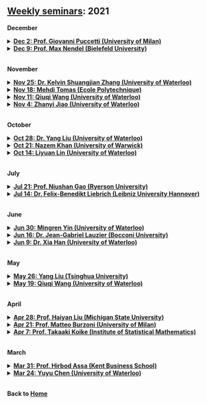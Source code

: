 ## [Weekly seminars](./index.md): 2021

<body>


<b>December</b>
<details>
      <summary><u><b>Dec 2: Prof. Giovanni Puccetti (University of Milan) </b></u></summary>
        <ol>
          <blockquote>
            <p><b> Title: We love swapping (when simple necessary conditions are close-to-optimal) </b></p>
            <p><b> Speaker: <a href = "https://sites.google.com/site/giovannipuccetti/home2?authuser=0"> Giovanni Puccetti </a> (Professor, University of Milan) </b></p>
            <p><b> Time: 9:00am-10:00am EST, Dec 2 (Thu) </b></p>
            <p><b> Location: Online via Zoom </b></p>
            <p><b> Abstract: In two relevant examples taken from the fields of mass transportations and decision theory, we show how two simple swapping conditions deliver excellent and fast results. </b></p>
          </blockquote>
        </ol>
</details>
<details>
      <summary><u><b>Dec 9: Prof. Max Nendel (Bielefeld University) </b></u></summary>
        <ol>
          <blockquote>
            <p><b> Title: A decomposition of general premium principles into risk and deviation </b></p>
            <p><b> Speaker: <a href = "https://ekvv.uni-bielefeld.de/pers_publ/publ/PersonDetail.jsp?personId=127338064&lang=EN"> Max Nendel </a> (Assistant Professor, Bielefeld University) </b></p>
            <p><b> Time: 9:00am-10:00am EST, Dec 9 (Thu) </b></p>
            <p><b> Location: Online via Zoom </b></p>
            <p><b> Abstract: We provide an axiomatic approach to general premium principles in a probability-free setting that allows for Knightian uncertainty. Every premium principle is the sum of a risk measure, as a generalization of the expected value, and a deviation measure, as a generalization of the variance. One can uniquely identify a maximal risk measure  and a minimal deviation measure in such decompositions. We show how previous axiomatizations of premium principles can be embedded into our more general framework. We discuss dual representations of convex premium principles, and study the consistency of premium principles with a financial market in which insurance contracts are traded. </b></p>
          </blockquote>
        </ol>
</details>
<br>
  
 
<b>November</b>

<details>
      <summary><u><b>Nov 25: Dr. Kelvin Shuangjian Zhang (University of Waterloo)</b></u></summary>
        <ol>
          <blockquote>
            <p><b> Title: The Monopolist’s Problem: Old and New </b></p>
            <p><b> Speaker: <a href = "http://www.shuangjian.info/"> Kelvin Shuangjian Zhang </a> (Postdoc Fellow, University of Waterloo) </b></p>
            <p><b> Time: 9:00am-10:00am EST, Nov 25 (Thu) </b></p>
            <p><b> Location: Online via Zoom </b></p>
            <p><b> Abstract: The principal-agent problem is one of the central problems in microeconomics and has many applications in actuarial science. Existence, uniqueness, convexity/concavity, regularity/continuity, and characterization of the solutions have been widely studied after Mirrlees and Spence in the 1970s. Recently, the generalizations of results for the utility functions being quasi-linear to fully nonlinear serve as the major breakthrough in the past 20 years. In this talk, I will first introduce the historical work on the principal-agent framework under the context of the monopolist problem before moving to the recent progress. The results profoundly connect with the Optimal Transport theory, a powerful tool with potential applications in many areas (including actuarial science). This talk contains my joint work with Professor Robert J. McCann. </b></p>
          </blockquote>
        </ol>
</details>


<details>
      <summary><u><b>Nov 18: Mehdi Tomas (Ecole Polytechnique) </b></u></summary>
        <ol>
          <blockquote>
            <p><b> Title: Measuring portfolio liquidity risk </b></p>
            <p><b> Speaker: Mehdi Tomas (PhD Candidate, Ecole Polytechnique) </b></p>
            <p><b> Time: 9:00am-10:00am EST, Nov 18 (Thu) </b></p>
            <p><b> Location: Online via Zoom </b></p>
            <p><b> Abstract: Expected Shortfall is the standard risk measure to assess market risk and design capital requirements of financial institutions. In extreme scenarios, institutions may be forced to liquidate their positions. However, institutions cannot buy or sell assets outright at the current market price. Instead, they face liquidity risk and must pay a liquidation premium (also known as execution cost or slippage). Since this risk increases potential losses, measuring it is of particular interest to asset managers and regulators. We present an ongoing study on the measure of the liquidity risk of portfolios. We use databases of private investor orders to measure liquidity risk on stock and future markets and propose a formula which accounts for concentration and diversification. Stress-testing it on data, we find it is more accurate than formulas which ignore these effects.  </b></p>
          </blockquote>
        </ol>
</details>

 
<details>
      <summary><u><b>Nov 11: Qiuqi Wang (University of Waterloo) </b></u></summary>
        <ol>
          <blockquote>
            <p><b> Title: E-backtesting risk measures </b></p>
            <p><b> Speaker: <a href = "https://qwangan.github.io/"> Qiuqi Wang </a> (PhD Candidate, University of Waterloo) </b></p>
            <p><b> Time: 9:00am-10:00am EST, Nov 11 (Thu) </b></p>
            <p><b> Location: Online via Zoom </b></p>
            <p><b> Abstract: Abstract: In the recent Basel Accords, the Expected Shortfall (ES) replaces the Value-at-Risk (VaR) as the standard risk measure for market risk in the banking sector, making it the most important risk measure in financial regulation. A crucial issue on ES is its backtesting. In this paper, we produce a model-free backtesting method of general risk measures using the notion of universal e-statistics based on the newly developed concept of e-values. In particular, we demonstrate detailed backtesting procedures for backtesting VaR and ES. Simulation studies of backtesting VaR and ES are also performed based on the proposed backtesting method. </b></p>
          </blockquote>
        </ol>
</details>
      
<details>
      <summary><u><b>Nov 4: Zhanyi Jiao (University of Waterloo) </b></u></summary>
        <ol>
          <blockquote>
            <p><b> Title: On optimal reinsurance treaties in cooperative game under heterogeneous beliefs </b></p>
            <p><b> Speaker: Zhanyi Jiao (PhD Candidate, University of Waterloo) </b></p>
            <p><b> Time: 9:00am-10:00am EST, Nov 4 (Thu) </b></p>
            <p><b> Location: Online via Zoom </b></p>
            <p><b> Abstract: In this talk, I will share a paper written by Jiang et al. (2019). This paper aims to characterize optimal reinsurance treaties in a two-party cooperative game where both parties are assumed to be expected-utility maximizers with divergent beliefs regarding the distribution of underlying loss. The authors mainly consider two scenarios: 1. reinsurance premium is fully negotiable; 2. reinsurance premium is determined by actuarial fair premium principle. For both scenarios, they derive a set of Pareto efficient frontiers and identify the unique and fair reinsurance treaty by applying Nash bargaining model and Kalai-Smorodinsky bargaining model. </b></p>
          </blockquote>
        </ol>
</details>
<br>      
      
<b>October</b>

<details>
      <summary><u><b>Oct 28: Dr. Yang Liu (University of Waterloo) </b></u></summary>
        <ol>
          <blockquote>
            <p><b> Title: A Unified Formula of the Optimal Portfolio for Piecewise HARA Utilities </b></p>
            <p><b> Speaker: <a href = "https://yang-liu16.github.io"> Yang Liu </a> (Postdoc Fellow, University of Waterloo) </b></p>
            <p><b> Time: 9:00am-10:00am EST, Oct 28 (Thu) </b></p>
            <p><b> Location: Online via Zoom </b></p>
            <p><b> Abstract: We propose a general family of piecewise hyperbolic absolute risk aversion (PHARA) utility, including many non-standard utilities as examples. A typical application is the composition of an HARA preference and a piecewise linear payoff in hedge fund management. We derive a unified closed-form formula of the optimal portfolio, which is a four-term division. The formula has clear economic meanings, reflecting the behavior of risk aversion, risk seeking, loss aversion and first-order risk aversion. One main finding is that risk-taking behaviors are greatly increased by non-concavity and reduced by non-differentiability. </b></p>
          </blockquote>
        </ol>
</details>
      
<details>
      <summary><u><b>Oct 21: Nazem Khan (University of Warwick) </b></u></summary>
        <ol>
          <blockquote>
            <p><b> Title: Sensitivity to large losses and \rho-arbitrage for convex risk measures </b></p>
            <p><b> Speaker: <a href = "https://warwick.ac.uk/fac/sci/statistics/staff/research_students/nkhan"> Nazem Khan </a> (PhD Candidate, University of Warwick) </b></p>
            <p><b> Time: 9:00am-10:00am EST, Oct 21 (Thu) </b></p>
            <p><b> Location: Online via Zoom </b></p>
            <p><b> Abstract: We study mean-risk portfolio selection in a one-period financial market, where risk is quantified by a superlinear risk measure \rho. We introduce two new axioms: weak and strong sensitivity to large losses. We show that the first axiom is key to ensure the existence of optimal portfolios and the second one is key to ensure the absence of \rho-arbitrage. This leads to a new class of risk measures that are suitable for portfolio selection. We show that \rho belongs to this class if and only if \rho is real-valued and the smallest positively homogeneous risk measure dominating \rho is the worst-case risk measure. We then turn to the case that \rho is convex and admits a dual representation. We derive necessary and sufficient dual characterisations of (strong) \rho-arbitrage as well as the property that \rho is suitable for portfolio selection. Finally, we introduce the new risk measure of "Loss Sensitive Expected Shortfall", which is similar to and not more complicated to compute than
Expected Shortfall but suitable for portfolio selection – which Expected Shortfall is not.
           </b></p>
          </blockquote>
        </ol>
</details>
 
<details>
      <summary><u><b>Oct 14: Liyuan Lin (University of Waterloo) </b></u></summary>
        <ol>
          <blockquote>
            <p><b> Title: Mathematical properties of PELVE </b></p>
            <p><b> Speaker: <a href = "https://liyuan-lin.github.io/Liyuan/"> Liyuan Lin </a> (PhD Candidate, University of Waterloo) </b></p>
            <p><b> Time: 9:00am-10:00am EST, Oct 14 (Thu) </b></p>
            <p><b> Location: Online via Zoom </b></p>
            <p><b> Abstract: In quantitative risk management, value at risk (VaR) and expected shortfall (ES) are known as the major risk measures. Li and Wang (2020) introduced a new risk measure called Probability Equivalent Level of VaR-ES (PELVE) to derive the equivalent probability level when replacing ES with VaR. We study monotonicity and convergence of PELVE as a function of probability level. The PELVE is not always monotone and does not always converge at 0. We find some conditions for PELVE to be monotone or convergent at 0. Furthermore, we characterize random variables from given PELVEs by the delayed differential equation. Especially, we find some explicit solutions when PELVE is constant. </b></p>
          </blockquote>
        </ol>
</details>
<br>
      
<b>July</b>
<details>
      <summary><u><b>Jul 21: Prof. Niushan Gao (Ryerson University) </b></u></summary>
        <ol>
          <blockquote>
            <p><b> Title: Automatic Fatou property of law-invariant risk measures </b></p>
            <p><b> Speaker: <a href="https://math.ryerson.ca/~niushan/index.html">Niushan Gao</a> (Assistant Professor, Ryerson University) </b></p>
            <p><b> Time: 9:00am-10:00am EST, Jul 21 (Wed) </b></p>
            <p><b> Location: Online via Zoom </b></p>
            <p><b> Abstract: Automatic continuity has long been an interesting topic and possibly has its roots in the well-known fact that a real-valued convex function on an open interval is continuous. In infinite-dimensional spaces, Birkhoff’s Theorem states that a positive linear functional on a Banach lattice is norm continuous. This result was later extended to the following celebrated theorem for real-valued convex functionals:

<br>           

Theorem (Ruszczynski and Shapiro ’06). A real-valued, convex, decreasing functional on a Banach lattice is norm continuous.

<br>

A natural question is whether law invariance leads to continuity properties. The following result is striking.

<br>
           
Theorem (Jouini et al ’06). A real-valued, convex, decreasing, law-invariant functional on L^\infty has the Fatou property and is thus \sigma(L^\infty, L^1) lower semicontinuous.

<br>
           
In this talk, we show that, on nearly all classical model spaces including Orlicz spaces, every real-valued, law-invariant, coherent risk measure automatically has the Fatou property at every point whose negative part has a “thin tail”. The result is also sharp in the sense that automatic Fatou property cannot be expected at other points.

<br>
           
The talk is based on joint work with Shengzhong Chen, Denny Leung & Lei Li.</b></p>
          </blockquote>
        </ol>
</details>
      
<details>
      <summary><u><b>Jul 14: Dr. Felix-Benedikt Liebrich (Leibniz University Hannover) </b></u></summary>
        <ol>
          <blockquote>
            <p><b> Title: Is "star-shaped" the new convex? Collapse to the mean and risk sharing with heterogeneous reference probabilities </b></p>
            <p><b> Speaker: <a href="https://www.insurance.uni-hannover.de/en/liebrich/"> Felix-Benedikt Liebrich </a>(Research Fellow, Leibniz University Hannover) </b></p>
            <p><b> Time: 9:00am-10:00am EST, Jul 14 (Wed) </b></p>
            <p><b> Location: Online via Zoom </b></p>
            <p><b> Abstract: Over the past decade, the debate of the role that convexity plays in risk measure theory has intensified. We follow two recent contributions of Mao & Wang (2020) and Castagnoli et al. (2021) and try to explore the mathematical power of assumptions like star-shapedness of a risk measure and consistency with second-order stochastic dominance. The first part of the talk focuses on the „collapse of the mean“. The latter refers to the fundamental tension existing between law invariance of functionals and suitable “linearity” properties; in many cases, the expectation turns out to be the only functional with both properties. We shall discuss this phenomenon for consistent risk measures and a broad class of nonconvex Choquet integrals. In the second part, we approach the classical problem of finding Pareto-optimal allocations of risk among finitely many agents. The associated individual risk measures are assumed to be consistent, but with respect to agent-dependent and potentially heterogeneous concordant reference probability measures. Moreover, convexity is replaced by star-shapedness. We provide a simple sufficient condition for the existence of Pareto optima and sketch its proof, which is based on local comonotone improvement combined with a Dieudonné-type argument based on the „collapse to the mean“ established in the first part. The talk is partially based on joint work with Cosimo Munari. </b></p>
          </blockquote>
        </ol>
</details>
<br>
      
<b>June</b>

<details>
      <summary><u><b>Jun 30: Mingren Yin (University of Waterloo)</b></u></summary>
        <ol>
          <blockquote>
            <p><b> Title: Optimal robust reinsurance policy measured by TVaR with model uncertainty </b></p>
            <p><b> Speaker: Mingren Yin (PhD Candidate, University of Waterloo) </b></p>
            <p><b> Time: 9:00am-10:00am EST, Jun 30 (Wed) </b></p>
            <p><b> Location: Online via Zoom </b></p>
            <p><b> Abstract: In the context of reinsurance, the insurer and the reinsurer are sharing one underlying risk X, and they both need to take the existence of uncertainty into consideration. Since the insurer and the reinsurer make assessment on X and possible scenarios separately, they may have different choices of uncertainty sets. In this work, we seek to determine the reinsurance policy optimizing a linear combination of the two parties' risk exposure in the corresponding worst-case scenarios measured by TVaR, an important coherent risk measure for insurance and reinsurance companies. Through this paper, an uncertainty set is assumed to include all the distributions with fixed mean and variance that are "close enough" to a reference distribution, in the metric of Wasserstein distance. We considered the optimization problem on the set of all stop-loss insurance contracts with free budget constraint and derived both some theoretical and numerical results based on Bernal et al. (2020). </b></p>
          </blockquote>
        </ol>
</details>

<details>
      <summary><u><b>Jun 16: Dr. Jean-Gabriel Lauzier (Bocconi University) </b></u></summary>
        <ol>
          <blockquote>
            <p><b> Title: Ex-post moral hazard and manipulation-proof contracts </b></p>
            <p><b> Speaker: <a href = "https://sites.google.com/view/jean-gabriellauzier">  Jean-Gabriel Lauzier </a> (PhD, Bocconi University) </b></p>
            <p><b> Time: 9:00am-10:00am EST, Jun 16 (Wed) </b></p>
            <p><b> Location: Online via Zoom </b></p>
            <p><b> Abstract: We examine the trade-off between the provision of incentives to exert costly effort (ex-ante moral hazard) and the incentives needed to prevent the agent from manipulating the profit observed by the principal (ex-post moral hazard). Formally, we build a model of two-stage hidden actions where the agent can both influence the expected revenue of a business and manipulate its observed profit. We show that manipulation-proofness is sensitive to the interaction between the manipulation technology and the probability distribution of the stochastic output. The optimal contract is manipulation-proof whenever the manipulation technology is linear. However, a convex manipulation technology sometimes leads to contracts for which there is manipulation in equilibrium. Whenever the distribution satisfies the monotone likelihood ratio property we can always find a manipulation technology for which this is the case. </b></p>
          </blockquote>
        </ol>
</details>
      
<details>
      <summary><u><b>Jun 9: Dr. Xia Han (University of Waterloo)</b></u></summary>
        <ol>
          <blockquote>
            <p><b> Title: On the no reward for concentration axiom </b></p>
            <p><b> Speaker: Xia Han (Postdoc Fellow, University of Waterloo) </b></p>
            <p><b> Time: 9:00am-10:00am EST, Jun 9 (Wed) </b></p>
            <p><b> Location: Online via Zoom </b></p>
            <p><b> Abstract: Expected Shortfall (ES) is the most important coherent risk measure in both industry practice and academic research in finance, insurance, risk management, and engineering. In Wang and Zitikis (2020) , they put forward four intuitive economic axioms for portfolio risk assessment  that  provides the first economic axiomatic foundation for the family of ES. In this paper, we  incorporate the  notion of $p$-concentration aversion ($p$-CA) to present a new axiomatic characterization of risk measures. The risk measure characterized can be regarded as the functionals of  ES and expectation. We  further show that  if the risk measure also satisfies the axioms -- monotonicity, translation-invariance and prudence,  then it uniquely characterizes the family of ES.  In contrast to  Wang and Zitikis (2020),  we  use  the $p$-CA to replace the  no reward for concentration axiom  NRC, which  makes the axiomatic foundation for ES more natural to be  illustrated  for portfolio risk assessment. </b></p>
          </blockquote>
        </ol>
</details>
<br>
      
<b> May </b>
<details>
      <summary><u><b>May 26: Yang Liu (Tsinghua University)</b></u></summary>
        <ol>
          <blockquote>
            <p><b> Title: A framework for measures of risk under uncertainty </b></p>
            <p><b> Speaker: <a href="https://yang-liu16.github.io/">Yang Liu</a> (PhD Candidate, Tsinghua University) </b></p>
            <p><b> Time: 9:00am-10:00am EST, May 26 (Wed) </b></p>
            <p><b> Location: Online via Zoom </b></p>
            <p><b> Abstract: A risk analyst assesses potential financial losses based on multiple sources of information. In particular, the assessment does not only depend on the loss random variable, but also various economic scenarios. Motivated by this observation, we design a unified axiomatic framework for evaluation principles which quantifies jointly a loss random variable and a set of plausible probabilities. We call such an evaluation principle a generalized risk measure. As the most practical choice, the worst-case generalized risk measure is characterized via a few intuitive axioms. We reveal the relationship between a few natural forms of law invariance, under which we further pin down particular forms of the worst-case generalized risk measures. Some connections to decision theory are discussed, and many open questions remain.  </b></p>
          </blockquote>
        </ol>
</details>
 

<details>
      <summary><u><b>May 19: Qiuqi Wang (University of Waterloo)</b></u></summary>
        <ol>
          <blockquote>
            <p><b> Title:  Optimal reinsurance contracts and the Expected Shortfall </b></p>
            <p><b> Speaker: <a href="https://qwangan.github.io/">Qiuqi Wang</a> (PhD Candidate, University of Waterloo) </b></p>
            <p><b> Time: 9:00am-10:00am EST, May 19 (Wed) </b></p>
            <p><b> Location: Online via Zoom </b></p>
            <p><b> Abstract: The Expected Shortfall (ES) is one of the most important risk measures widely applied in the field of finance, insurance, statistics, and risk management. In light of recent results characterizing ES in the context of financial regulation and statistics, we examine the implication of ES in insurance and actuarial science. In this paper, we study a reinsurance contract design problem focusing on the risk measure used by an overseer. One of our major results is that we characterize a mixture of the mean and ES as the risk measure of the overseer, where the optimal contracts are within the common set of ceded loss functions with a deductible form. Characterization results of other classes of risk measures including the mean and the distortion risk measures are demonstrated as the optimal set of ceded loss functions changes. Extension to the case with multiple reinsurers and alternative explanations of the optimal contract condition from the perspective of the insurer are also discussed.  </b></p>
          </blockquote>
        </ol>
</details>
<br>
 
 
<b> April </b>

 <details>
      <summary><u><b>Apr 28: Prof. Haiyan Liu (Michigan State University)</b></u></summary>
        <ol>
          <blockquote>
            <p><b> Title: Distributionally robust reinsurance with Value-at-Risk and Conditional Value-at-Risk </b></p>
            <p><b> Speaker: <a href="https://sites.google.com/site/uwaterloohaiyanliu/">Haiyan Liu</a> (Professor, Michigan State University) </b></p>
            <p><b> Time: 9:00am-10:00am EST, April 28 (Wed) </b></p>
            <p><b> Location: Online via Zoom </b></p>
            <p><b> Abstract: A basic assumption of the classic reinsurance model is that the distribution of the loss is precisely known. In practice, only partial information is available for the loss distribution  due to the lack of data and estimation error. We study a distributionally robust reinsurance problem   by minimizing the maximum Value-at-Risk (or the worst-case VaR) of the total retained loss of the insurer  for all loss distributions with known mean and variance. Our model handles  typical stop-loss reinsurance contracts. We show that a three-point distribution achieves the worst-case VaR of  the total retained loss of the insurer,  from which the closed-form solutions of the worst-case distribution and optimal deductible are  obtained. Moreover, we show that the worst-case Conditional Value-at-Risk of the total retained loss of the insurer  is equal to the worst-case VaR, and thus the optimal deductible is the same in both cases. This talk is based on joint work with Tiantian Mao.  </b></p>
          </blockquote>
        </ol>
</details>
      
<details>
      <summary><u><b>Apr 21: Prof. Matteo Burzoni (University of Milan)</b></u></summary>
        <ol>
          <blockquote>
            <p><b> Title: Viability and Arbitrage under Knightian Uncertainty </b></p>
            <p><b> Speaker: <a href="https://sites.unimi.it/burzonim/">Matteo Burzoni</a> (Professor, University of Milan) </b></p>
            <p><b> Time: 9:00am-10:00am EST, April 21 (Wed) </b></p>
            <p><b> Location: Online via Zoom </b></p>
            <p><b> Abstract: We reconsider the microeconomic foundations of financial economics. Motivated by the importance of Knightian Uncertainty in markets, we present a model that does not carry any probabilistic structure ex ante, yet is based on a common order. We derive the fundamental equivalence of economic viability of asset prices and absence of arbitrage. We also obtain a modified version of the Fundamental Theorem of Asset Pricing using the notion of sublinear pricing measures. Different versions of the Efficient Market Hypothesis are related to the assumptions one is willing to impose on the common order.  </b></p>
          </blockquote>
        </ol>
</details>

<details>
      <summary><u><b>Apr 7: Prof. Takaaki Koike (Institute of Statistical Mathematics)</b></u></summary>
        <ol>
          <blockquote>
            <p><b> Title: Tail concordance measures: A fair assessment of tail dependence </b></p>
            <p><b> Speaker: <a href="https://researchmap.jp/takaakikoike?lang=en">Takaaki Koike</a> (Project Assistant Professor, Institute of Statistical Mathematics) </b></p>
            <p><b> Time: 9:00am-10:00am EST, April 7 (Wed) </b></p>
            <p><b> Location: Online via Zoom </b></p>
            <p><b> Abstract: In this talk, we propose a new class of measures of bivariate tail dependence called tail concordance measure (TCM), which is defined as the limit of a measure of concordance of the underlying copula restricted to the tail region of interest.  The proposed measures capture the extremal relationship between random variables not only along the diagonal but also along all angles weighted by a tail generating measure.  Axioms of tail dependence measures are introduced, and the TCMs are shown to characterize linear tail dependence measures.  The infimum and supremum of the TCMs over all generating measures are presented to investigate the issue of under- and overestimation of the degree of extreme co-movements. The infimum is shown to be attained by the classical tail dependence coefficient, and thus the classical notion always underestimates tail dependence.  A formula for the supremum TCM is derived and shown to overestimate the degree of extreme co-movements.  Estimators of the proposed measures are studied, and their performance is demonstrated in numerical experiments.  For a fair assessment of tail dependence and stability of the estimation under small sample sizes, TCMs weighted over all angles are suggested, with tail Spearman's rho and tail Gini's gamma being novel special cases of TCMs.  </b></p>
          </blockquote>
        </ol>
</details>
<br>  
   
<b> March </b>
<details>
      <summary><u><b>Mar 31: Prof. Hirbod Assa (Kent Business School)</b></u></summary>
        <ol>
          <blockquote>
            <p><b> Title: COVID 19, how it would change the insurance, the way we know it </b></p>
            <p><b> Speaker: <a href="http://www.hirbod-assa.com/index.html">Hirbod Assa</a> (Professor, Kent Business School) </b></p>
            <p><b> Time: 9:00am-10:00am EST, Mar 31 (Wed) </b></p>
            <p><b> Location: Online via Zoom </b></p>
            <p><b> Abstract: In this talk, I will discuss some practical and theoretical issues related to insurance as a risk management practice at the time of macro-economic systematic events like COVID-19. First, I will briefly discuss the modeling, decision-making, economic and political issues. The investigation of these issues would suggest revisiting the insurance as a general approach to risk management of systematic events. Particularly, we will revisit the so-called “insurance principle” and the ex-ante insurance policies in the presence of the common shocks, by introducing the ex-post policies. From a mathematical standpoint, I will be spending some time reviewing central limit theorems as well as the asymptotic equivalence of value at risk. We see how new concepts like contingent premiums, and VaR conditional on an event, naturally arise from our discussions and will be used for risk management of the systematic risk.  </b></p>
          </blockquote>
        </ol>
</details>

<details>
      <summary><u><b>Mar 24: Yuyu Chen (University of Waterloo)</b></u></summary>
        <ol>
          <blockquote>
            <p><b> Title: Aggregation of Two Ordered Risks with Dependence Uncertainty </b></p>
            <p><b> Speaker: <a href="https://yuyuchen-uw.github.io/">Yuyu Chen </a> (PhD Candidate, University of Waterloo) </b></p>
            <p><b> Time: 9:00am-10:00am EST, Mar 24 (Wed) </b></p>
            <p><b> Location: Online via Zoom </b></p>
            <p><b> Abstract: In this talk, we study the aggregation of two risks when the marginal distributions are known, and one risk is assumed to be smaller than the other. The concave ordering of the aggregate position is discussed. In particular, the largest aggregate risk in concave order is attained when the two risks are directionally lower (DL) coupled. These results are used to calculate the best-case and worst-case values of risk measures. Moreover, we derive an analytical solution for Value-at-Risk. Our numerical results suggest that the new bounds on risk measures with the extra order constraint can greatly improve those where only the marginal distributions are known. </b></p>
          </blockquote>
        </ol>
</details>
</body>

<br>

<b>Back to [Home](./index.md)</b>
